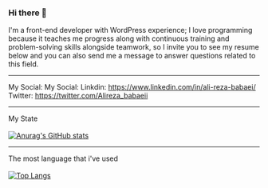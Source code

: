 ### Hi there 👋

I'm a front-end developer with WordPress experience; I love programming because it teaches me progress along with continuous training and problem-solving skills alongside teamwork, so I invite you to see my resume below and you can also send me a message to answer questions related to this field.

----------------------------------------------

My Social:
My Social:
Linkdin: https://www.linkedin.com/in/ali-reza-babaei/
Twitter: https://twitter.com/Alireza_babaeii


----------------------------------------------
My State
</br>
</br>
[![Anurag's GitHub stats](https://github-readme-stats.vercel.app/api?username=babaie774)](https://github.com/anuraghazra/github-readme-stats)

----------------------------------------------
The most language that i've used
</br>
</br>
[![Top Langs](https://github-readme-stats.vercel.app/api/top-langs/?username=anuraghazra&layout=compact)](https://github.com/anuraghazra/github-readme-stats)

